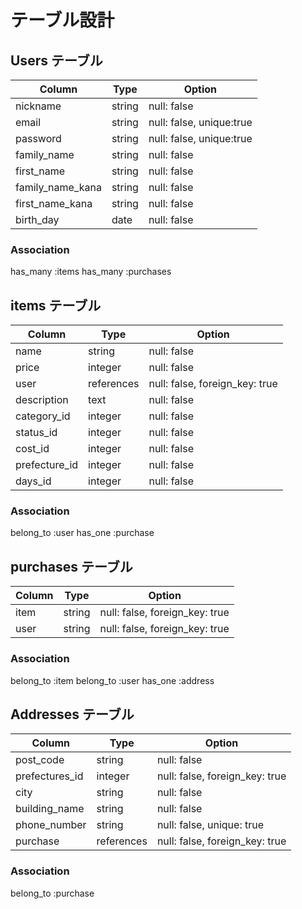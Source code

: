 # テーブル設計

## Users テーブル

|  Column          |  Type   |  Option                    |
| ---------------- | ------- | -------------------------- |
| nickname         | string  | null: false                |
| email            | string  | null: false,  unique:true  |
| password         | string  | null: false,  unique:true  |
| family_name      | string  | null: false                |
| first_name       | string  | null: false                |
| family_name_kana | string  | null: false                |
| first_name_kana  | string  | null: false                |
| birth_day        | date    | null: false                |

### Association

has_many    :items
has_many    :purchases

## items テーブル           

|  Column        |  Type       |  Option                        |
| -------------- | ----------- | ------------------------------ |
|  name          | string      | null: false                    |
|  price         | integer     | null: false                    |
|  user          | references  | null: false, foreign_key: true |
|  description   | text        | null: false                    |
|  category_id   | integer     | null: false                    |
|  status_id     | integer     | null: false                    |
|  cost_id       | integer     | null: false                    |
|  prefecture_id | integer     | null: false                    |
|  days_id       | integer     | null: false                    |

### Association

belong_to    :user
has_one      :purchase

## purchases テーブル

|  Column   |  Type   |  Option                         |
| ----------| ------- | ------------------------------- |
|  item     | string  | null: false, foreign_key: true  |
|  user     | string  | null: false, foreign_key: true  |

### Association

belong_to    :item
belong_to    :user
has_one      :address

## Addresses テーブル
|  Column        |  Type      |  Option                         |
| -------------- | ---------- | ------------------------------- |
| post_code      | string     | null: false                     |
| prefectures_id | integer    | null: false, foreign_key: true  |
| city           | string     | null: false                     |
| building_name  | string     | null: false                     |
| phone_number   | string     | null: false, unique: true       |
| purchase       | references | null: false, foreign_key: true  |

### Association

belong_to   :purchase

